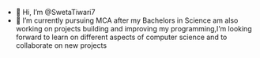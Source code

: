 - 👋 Hi, I’m @SwetaTiwari7
- 🌱 I’m currently pursuing MCA after my Bachelors in Science am also working on projects building and improving my programming,I’m looking forward to learn on different aspects of computer science and to collaborate on new projects


<!---
SwetaTiwari7/SwetaTiwari7 is a ✨ special ✨ repository because its `README.md` (this file) appears on your GitHub profile.
You can click the Preview link to take a look at your changes.
--->
